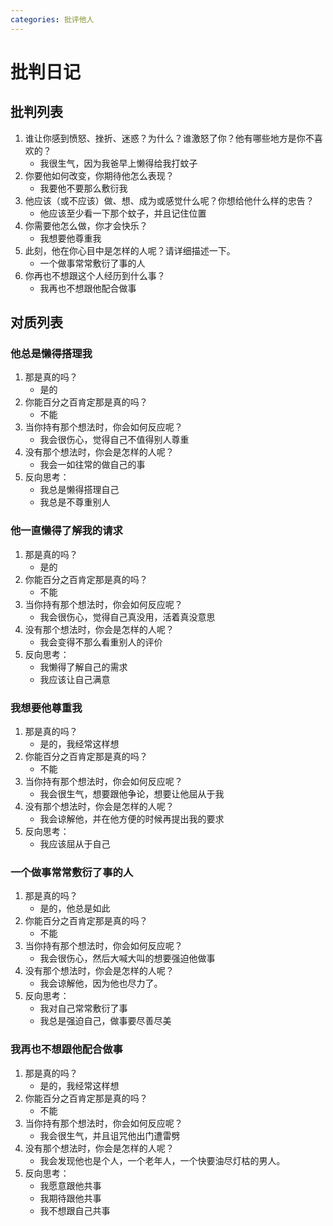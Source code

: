```yaml
---
categories: 批评他人
---
```


# 批判日记

## 批判列表

1. 谁让你感到愤怒、挫折、迷惑？为什么？谁激怒了你？他有哪些地方是你不喜欢的？
    - 我很生气，因为我爸早上懒得给我打蚊子
2. 你要他如何改变，你期待他怎么表现？
    - 我要他不要那么敷衍我
3. 他应该（或不应该）做、想、成为或感觉什么呢？你想给他什么样的忠告？
    - 他应该至少看一下那个蚊子，并且记住位置
4. 你需要他怎么做，你才会快乐？
    - 我想要他尊重我
5. 此刻，他在你心目中是怎样的人呢？请详细描述一下。
    - 一个做事常常敷衍了事的人
6. 你再也不想跟这个人经历到什么事？
    - 我再也不想跟他配合做事

## 对质列表

### 他总是懒得搭理我

1. 那是真的吗？
    - 是的
2. 你能百分之百肯定那是真的吗？
    - 不能
3. 当你持有那个想法时，你会如何反应呢？
    - 我会很伤心，觉得自己不值得别人尊重
4. 没有那个想法时，你会是怎样的人呢？
    - 我会一如往常的做自己的事
5. 反向思考：
    - 我总是懒得搭理自己
    - 我总是不尊重别人

### 他一直懒得了解我的请求

1. 那是真的吗？
    - 是的
2. 你能百分之百肯定那是真的吗？
    - 不能
3. 当你持有那个想法时，你会如何反应呢？
    - 我会很伤心，觉得自己真没用，活着真没意思
4. 没有那个想法时，你会是怎样的人呢？
    - 我会变得不那么看重别人的评价
5. 反向思考：
    - 我懒得了解自己的需求
    - 我应该让自己满意

### 我想要他尊重我

1. 那是真的吗？
    - 是的，我经常这样想
2. 你能百分之百肯定那是真的吗？
    - 不能
3. 当你持有那个想法时，你会如何反应呢？
    - 我会很生气，想要跟他争论，想要让他屈从于我
4. 没有那个想法时，你会是怎样的人呢？
    - 我会谅解他，并在他方便的时候再提出我的要求
5. 反向思考：
    - 我应该屈从于自己

### 一个做事常常敷衍了事的人

1. 那是真的吗？
    - 是的，他总是如此
2. 你能百分之百肯定那是真的吗？
    - 不能
3. 当你持有那个想法时，你会如何反应呢？
    - 我会很伤心，然后大喊大叫的想要强迫他做事
4. 没有那个想法时，你会是怎样的人呢？
    - 我会谅解他，因为他也尽力了。
5. 反向思考：
    - 我对自己常常敷衍了事
    - 我总是强迫自己，做事要尽善尽美

### 我再也不想跟他配合做事

1. 那是真的吗？
    - 是的，我经常这样想
2. 你能百分之百肯定那是真的吗？
    - 不能
3. 当你持有那个想法时，你会如何反应呢？
    - 我会很生气，并且诅咒他出门遭雷劈
4. 没有那个想法时，你会是怎样的人呢？
    - 我会发现他也是个人，一个老年人，一个快要油尽灯枯的男人。
5. 反向思考：
    - 我愿意跟他共事
    - 我期待跟他共事
    - 我不想跟自己共事
